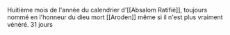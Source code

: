 Huitième mois de l'année du calendrier d'[[Absalom Ratifié]], toujours nommé en l'honneur du dieu mort [[Aroden]] même si il n'est plus vraiment vénéré.
31 jours